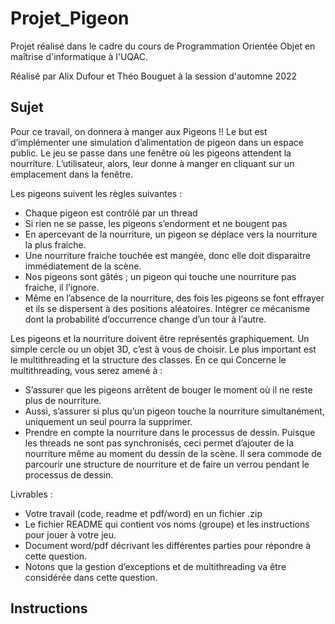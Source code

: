 # Projet_Pigeon

Projet réalisé dans le cadre du cours de Programmation Orientée Objet en maîtrise d'informatique à l'UQAC.

Réalisé par Alix Dufour et Théo Bouguet à la session d'automne 2022

## Sujet 

Pour ce travail, on donnera à manger aux Pigeons !! Le but est d’implémenter une simulation d’alimentation de pigeon dans un espace public. Le jeu se passe dans une fenêtre où les pigeons attendent la nourriture. L’utilisateur, alors, leur donne à manger en cliquant sur un emplacement dans la fenêtre.

Les pigeons suivent les règles suivantes :
- Chaque pigeon est contrôlé par un thread
- Si rien ne se passe, les pigeons s’endorment et ne bougent pas
- En apercevant de la nourriture, un pigeon se déplace vers la nourriture la plus fraiche.
- Une nourriture fraiche touchée est mangée, donc elle doit disparaitre immédiatement de la scène.
- Nos pigeons sont gâtés ; un pigeon qui touche une nourriture pas fraiche, il l’ignore.
- Même en l’absence de la nourriture, des fois les pigeons se font effrayer et ils se dispersent à des positions aléatoires. Intégrer ce mécanisme dont la probabilité d’occurrence change d’un tour à l’autre.

Les pigeons et la nourriture doivent être représentés graphiquement. Un simple cercle ou un objet 3D, c’est à vous de choisir. Le plus important est le multithreading et la structure des classes. En ce qui Concerne le multithreading, vous serez amené à :
- S’assurer que les pigeons arrêtent de bouger le moment où il ne reste plus de nourriture.
- Aussi, s’assurer si plus qu’un pigeon touche la nourriture simultanément, uniquement un seul pourra la supprimer.
- Prendre en compte la nourriture dans le processus de dessin. Puisque les threads ne sont pas synchronisés, ceci permet d’ajouter de la nourriture même au moment du dessin de la scène. Il sera commode de parcourir une structure de nourriture et de faire un verrou pendant le processus de dessin.

Livrables :
- Votre travail (code, readme et pdf/word) en un fichier .zip
- Le fichier README qui contient vos noms (groupe) et les instructions pour jouer à votre jeu.
- Document word/pdf décrivant les différentes parties pour répondre à cette question.
- Notons que la gestion d’exceptions et de multithreading va être considérée dans cette question.

## Instructions 